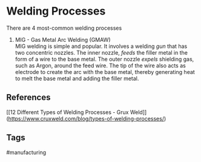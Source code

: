 # Welding Processes
There are 4 most-common welding processes

1. MIG - Gas Metal Arc Welding (GMAW)  
MIG welding is simple and popular. It involves a welding *gun* that has two concentric nozzles. The inner nozzle, *feeds* the filler metal in the form of a wire to the base metal. The outer nozzle *expels* shielding gas, such as Argon, around the feed wire. The tip of the wire also acts as electrode to create the arc with the base metal, thereby generating heat to melt the base metal and adding the filler metal.

## References
\[[12 Different Types of Welding Processes - Grux Weld]\](https://www.cruxweld.com/blog/types-of-welding-processes/)  

## Tags
#manufacturing
